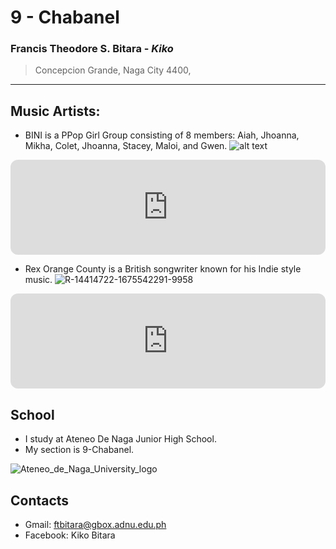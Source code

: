 # 9 - Chabanel

### Francis Theodore S. Bitara - *Kiko*
> Concepcion Grande, Naga City 4400, 
---
## Music Artists:

- BINI is a PPop Girl Group consisting of 8 members: Aiah, Jhoanna, Mikha, Colet, Jhoanna, Stacey, Maloi, and Gwen.
![alt text](https://github.com/user-attachments/assets/8c969af9-3707-422b-9d81-4af08d3c2b3f)

<iframe style="border-radius:12px" src="https://open.spotify.com/embed/track/1iIJtD9hkzw4ZHfR7ND9yb?utm_source=generator" width="100%" height="152" frameBorder="0" allowfullscreen="" allow="autoplay; clipboard-write; encrypted-media; fullscreen; picture-in-picture" loading="lazy"></iframe>

- Rex Orange County is a British songwriter known for his Indie style music.
 ![R-14414722-1675542291-9958](https://github.com/user-attachments/assets/6ef3ad9f-02c5-4c04-8ed9-9c7931a0aa70)

<iframe style="border-radius:12px" src="https://open.spotify.com/embed/track/3OM6qQmdFV6uy61GIqpRtf?utm_source=generator" width="100%" height="152" frameBorder="0" allowfullscreen="" allow="autoplay; clipboard-write; encrypted-media; fullscreen; picture-in-picture" loading="lazy"></iframe>

## School
- I study at Ateneo De Naga Junior High School. 
- My section is 9-Chabanel.

![Ateneo_de_Naga_University_logo](https://github.com/user-attachments/assets/cab170cf-69bd-494e-bdc4-9ee1b721f333)

## Contacts
- Gmail: ftbitara@gbox.adnu.edu.ph
- Facebook: Kiko Bitara




